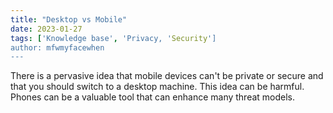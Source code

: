 ```yaml
---
title: "Desktop vs Mobile"
date: 2023-01-27
tags: ['Knowledge base', 'Privacy, 'Security']
author: mfwmyfacewhen
---
```


There is a pervasive idea that mobile devices can't be private or secure and that you should switch to a desktop machine. This idea can be harmful. Phones can be a valuable tool that can enhance many threat models.
